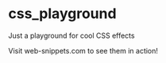 # css_playground

Just a playground for cool CSS effects

Visit web-snippets.com to see them in action! 
